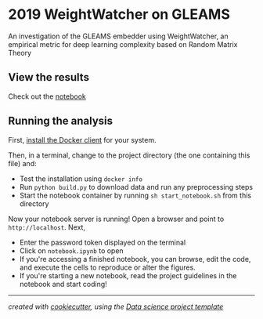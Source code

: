 # 2019 WeightWatcher on GLEAMS

An investigation of the GLEAMS embedder using WeightWatcher, an empirical metric for deep learning complexity based on Random Matrix Theory

## View the results

Check out the [notebook](notebook.ipynb)

## Running the analysis
First, [install the Docker client](http://docs.docker.com) for your system.

Then, in a terminal, change to the project directory (the one containing this file) and:

- Test the installation using `docker info`
- Run `python build.py` to download data and run any preprocessing steps
- Start the notebook container by running `sh start_notebook.sh` from this directory

Now your notebook server is running! Open a browser and point to `http://localhost`. Next,

- Enter the password token displayed on the terminal
- Click on `notebook.ipynb` to open
- If you're accessing a finished notebook, you can browse, edit the code, and execute the cells to reproduce or alter the figures.
- If you're starting a new notebook, read the project guidelines in the notebook and start coding!

---
*created with [cookiecutter](http://cookiecutter.readthedocs.io/en/latest/), using the [Data science project template](https://github.com/austinkeller/datascience-project-template)*
